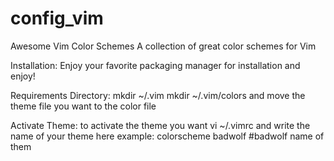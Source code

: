 
# config_vim

Awesome Vim Color Schemes
A collection of great color schemes for Vim

Installation:
    Enjoy your favorite packaging manager for installation and enjoy!

Requirements Directory:
    mkdir  ~/.vim
    mkdir ~/.vim/colors
    and move the theme file you want to the color file

Activate Theme:
    to activate the theme you want
    vi ~/.vimrc and write the name of your theme here
    example:
        colorscheme badwolf    #badwolf name of them




